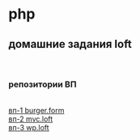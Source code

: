 # php
<h2>домашние задания loft</h2>
</br>
<h3>репозитории ВП</h3>
</br>
<a href="https://github.com/serger777/burger.form"> вп-1 burger.form</a>
</br>
<a href="https://github.com/serger777/mvc.loft"> вп-2 mvc.loft</a>
</br>
<a href="https://github.com/serger777/wp.loft"> вп-3 wp.loft</a>

